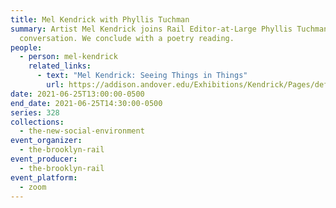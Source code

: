 ```yaml
---
title: Mel Kendrick with Phyllis Tuchman
summary: Artist Mel Kendrick joins Rail Editor-at-Large Phyllis Tuchman for a
  conversation. We conclude with a poetry reading.
people:
  - person: mel-kendrick
    related_links:
      - text: "Mel Kendrick: Seeing Things in Things"
        url: https://addison.andover.edu/Exhibitions/Kendrick/Pages/default.aspx
date: 2021-06-25T13:00:00-0500
end_date: 2021-06-25T14:30:00-0500
series: 328
collections:
  - the-new-social-environment
event_organizer:
  - the-brooklyn-rail
event_producer:
  - the-brooklyn-rail
event_platform:
  - zoom
---
```

